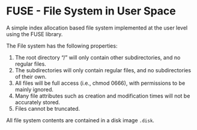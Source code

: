 # FUSE - File System in User Space

A simple index allocation based file system implemented at the user level using the FUSE library.

The File system has the following properties:
1. The root directory “/” will only contain other subdirectories, and no regular files.
2. The subdirectories will only contain regular files, and no subdirectories of their own.
3. All files will be full access (i.e., chmod 0666), with permissions to be mainly ignored.
4. Many file attributes such as creation and modification times will not be accurately stored.
5. Files cannot be truncated.

All file system contents are contained in a disk image ``.disk``. 
